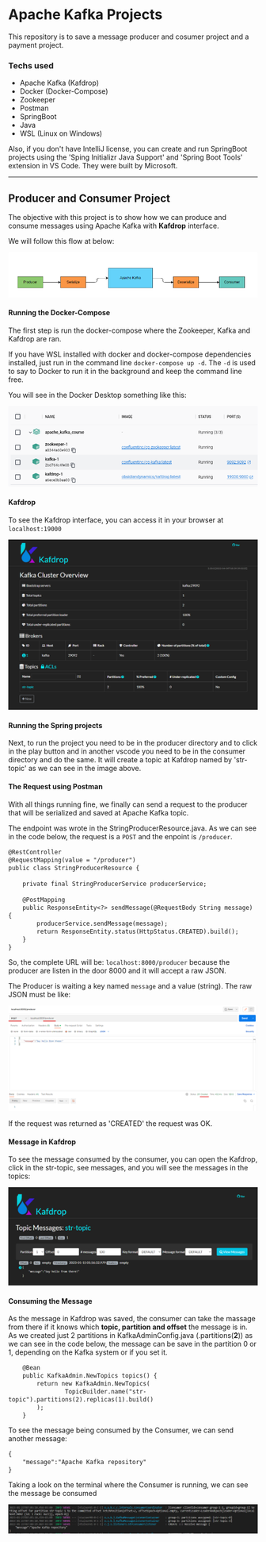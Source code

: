 # Apache Kafka Projects

This repository is to save a message producer and cosumer project and a payment project. 

### Techs used
- Apache Kafka (Kafdrop)
- Docker (Docker-Compose)
- Zookeeper
- Postman
- SpringBoot
- Java
- WSL (Linux on Windows)

Also, if you don't have IntelliJ license, you can create and run SpringBoot projects using the 'Sping Initializr Java Support' and 'Spring Boot Tools' extension in VS Code. They were built by Microsoft. 

--------------------

## Producer and Consumer Project

The objective with this project is to show how we can produce and consume messages using Apache Kafka with **Kafdrop** interface. 

We will follow this flow at below:

[![FlowDiagram](https://github.com/joaolevi/Apache_Kafka/blob/main/images/fluxo.png?raw=true "FlowDiagram")](https://github.com/joaolevi/Apache_Kafka/blob/main/images/fluxo.png?raw=true "FlowDiagram")

#### Running the Docker-Compose

The first step is run the docker-compose where the Zookeeper, Kafka and Kafdrop are ran.

If you have WSL installed with docker and docker-compose dependencies installed, just run in the command line `docker-compose up -d`. The `-d` is used to say to Docker to run it in the background and keep the command line free. 

You will see in the Docker Desktop something like this:

[![docker-compose](https://github.com/joaolevi/Apache_Kafka/blob/main/images/containers-docker.png?raw=true "docker-compose")](https://github.com/joaolevi/Apache_Kafka/blob/main/images/containers-docker.png?raw=true "docker-compose")

#### Kafdrop
To see the Kafdrop interface, you can access it in your browser at `localhost:19000`

[![kafdrop](https://github.com/joaolevi/Apache_Kafka/blob/main/images/kafkadrop-first.png?raw=true "kafdrop")](https://github.com/joaolevi/Apache_Kafka/blob/main/images/kafkadrop-first.png?raw=true "kafdrop")


#### Running the Spring projects
Next, to run the project you need to be in the producer directory and to click in the play button and in another vscode you need to be in the consumer directory and do the same.  It will create a topic at Kafdrop named by 'str-topic' as we can see in the image above.

#### The Request using Postman
With all things running fine, we finally can send a request to the producer that will be serialized and saved at Apache Kafka topic. 

The endpoint was wrote in the StringProducerResource.java. As we can see in the code below, the request is a `POST` and the enpoint is `/producer`. 

```
@RestController
@RequestMapping(value = "/producer")
public class StringProducerResource {

    private final StringProducerService producerService;

    @PostMapping
    public ResponseEntity<?> sendMessage(@RequestBody String message) {
        producerService.sendMessage(message);
        return ResponseEntity.status(HttpStatus.CREATED).build();
    }
}
```

So, the complete URL will be: `localhost:8000/producer` because the producer are listen in the door 8000 and it will accept a raw JSON. 

The Producer is waiting a key named `message` and a value (string).  The raw JSON must be like:

[![postman](https://github.com/joaolevi/Apache_Kafka/blob/main/images/postman-first.png?raw=true "postman")](https://github.com/joaolevi/Apache_Kafka/blob/main/images/postman-first.png?raw=true "postman")

If the request was returned as 'CREATED' the request was OK. 

#### Message in Kafdrop
To see the message consumed by the consumer, you can open the Kafdrop, click in the str-topic, see messages, and you will see the messages in the topics:

[![kafdrop_with_message](https://github.com/joaolevi/Apache_Kafka/blob/main/images/kafkadrop-with-message.png?raw=true "kafdrop_with_message")](https://github.com/joaolevi/Apache_Kafka/blob/main/images/kafkadrop-with-message.png?raw=true "kafdrop_with_message")

#### Consuming the Message
As the message in Kafdrop was saved, the consumer can take the massage from there if it knows which **topic, partition and offset** the message is in. As we created just 2 partitions in KafkaAdminConfig.java (.partitions(**2**)) as we can see in the code below, the message can be save in the partition 0 or 1, depending on the Kafka system or if you set it. 

```
    @Bean
    public KafkaAdmin.NewTopics topics() {
        return new KafkaAdmin.NewTopics(
                TopicBuilder.name("str-topic").partitions(2).replicas(1).build()
        );
    }
```

To see the message being consumed by the Consumer, we can send another message:

```
{
    "message":"Apache Kafka repository"
}
```
Taking a look on the terminal where the Consumer is running, we can see the message be consumed

[![](https://github.com/joaolevi/Apache_Kafka/blob/main/images/consumindo_msg.png?raw=true)](https://github.com/joaolevi/Apache_Kafka/blob/main/images/consumindo_msg.png?raw=true)


